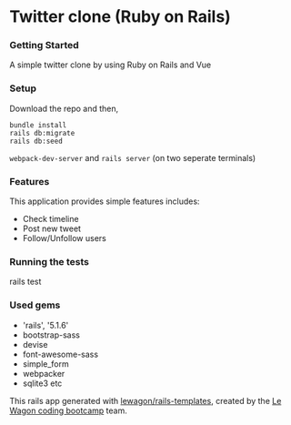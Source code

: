 # Twitter clone (Ruby on Rails)

### Getting Started
A simple twitter clone by using Ruby on Rails and Vue

### Setup
Download the repo and then,

```
bundle install
rails db:migrate
rails db:seed
```
`webpack-dev-server` and `rails server` (on two seperate terminals)


### Features
This application provides simple features includes:
- Check timeline
- Post new tweet
- Follow/Unfollow users

### Running the tests

rails test

### Used gems
- 'rails', '5.1.6'
- bootstrap-sass
- devise
- font-awesome-sass
- simple_form
- webpacker
- sqlite3
etc

This rails app generated with [lewagon/rails-templates](https://github.com/lewagon/rails-templates), created by the [Le Wagon coding bootcamp](https://www.lewagon.com) team.
